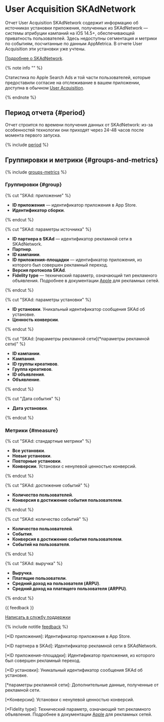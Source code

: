 # User Acquisition SKAdNetwork

Отчет User Acquisition SKAdNetwork содержит информацию об источниках установки приложения, полученных из SKAdNetwork — системы атрибуции кампаний на iOS 14.5+, обеспечивающей приватность пользователей. Здесь недоступны сегментация и метрики по событиям, посчитанные по данным AppMetrica. В отчете User Acquisition эти установки уже учтены.

[Подробнее о SKAdNetwork](../mobile-tracking/ios-tracking.md).

{% note info "" %}

Статистика по Apple Search Ads и той части пользователей, которые предоставили согласие на отслеживание в вашем приложении, доступна в обычном [User Acquisition](user-acquisition-report.md).

{% endnote %}

## Период отчета {#period}

Отчет строится по времени получения данных от SKAdNetwork: из-за особенностей технологии они приходят через 24-48 часов после момента первого запуска.

{% include [period](_includes/period.md) %}

## Группировки и метрики {#groups-and-metrics}

{% include [groups-metrics](_includes/groups-metrics.md) %}

### Группировки {#group} 

{% cut "SKAd: приложение" %}

- **ID приложения** — идентификатор приложения в App Store.
- **Идентификатор сборки**.

{% endcut %}

{% cut "SKAd: параметры источника" %}

- **ID партнера в SKAd** — идентификатор рекламной сети в SKAdNetwork.
- **Партнер**.
- **ID кампании**.
- **ID приложения-площадки** — идентификатор приложения, из которого был совершен рекламный переход.
- **Версия протокола SKAd**.
- **Fidelity type** — технический параметр, означающий тип рекламного объявления. Подробнее в документации [Apple](https://developer.apple.com/documentation/storekit/skadnetwork/signing_and_providing_ads) для рекламных сетей.

{% endcut %}

{% cut "SKAd: параметры установки" %}

- **ID установки**. Уникальный идентификатор сообщения SKAd об установке.
- **Ценность конверсии**.

{% endcut %}

{% cut "SKAd: [параметры рекламной сети](*параметры рекламной сети)" %}

- **ID кампании**.
- **Кампания**.
- **ID группы креативов**.
- **Группа креативов**.
- **ID объявления**.
- **Объявление**.

{% endcut %}

{% cut "Дата события" %}

- **Дата установки**.

{% endcut %}

### Метрики {#measure}

{% cut "SKAd: стандартные метрики" %}

- **Все установки**.
- **Новые установки**.
- **Повторные установки**.
- **Конверсии**. Установки с ненулевой ценностью конверсий.

{% endcut %}

{% cut "SKAd: достижение событий" %}

- **Количество пользователей**.
- **Конверсия в достижение события пользователем**.

{% endcut %}

{% cut "SKAd: количество событий" %}

- **Количество пользователей**.
- **События**.
- **Конверсия в достижение события пользователем**.
- **Событий на пользователя**.

{% endcut %}

{% cut "SKAd: выручка" %}

- **Выручка**.
- **Платящие пользователи**.
- **Средний доход на пользователя (ARPU)**.
- **Средний доход на платящего пользователя (ARPPU)**.

{% endcut %}

{{ feedback }}

<a href="../troubleshooting/feedback-new.html">
  <span class="button">Написать в службу поддержки</span>
</a>

{% include notitle [feedback](../_includes/feedback-button.md) %}

[*ID приложения]: Идентификатор приложения в App Store.

[*ID партнера в SKAd]: Идентификатор рекламной сети в SKAdNetwork.

[*ID приложения-площадки]: Идентификатор приложения, из которого был совершен рекламный переход.

[*ID установки]: Уникальный идентификатор сообщения SKAd об установке.

[*параметры рекламной сети]: Дополнительные данные, полученные от рекламной сети.

[*Конверсии]: Установки с ненулевой ценностью конверсий.

[*Fidelity type]: Технический параметр, означающий тип рекламного объявления. Подробнее в документации [Apple](https://developer.apple.com/documentation/storekit/skadnetwork/signing_and_providing_ads) для рекламных сетей.
